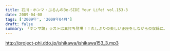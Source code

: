 ```yaml
---
title: 石川・ホンマ・ぶるんのBe-SIDE Your Life! vol.153-3
date: 2009-04-08
tags: ['2009年', '2009年04月']
draft: false
summary: 「ホンマ論」ラストは真打ち登場！！久しぶりの美しい正座をしながらの収録に。これほどまでにしっくりとくる正座をする人間はいないのではないか！？と思われるほどのそれはそれはと素晴らしい正座でした。NAMAE
---
```


http://project-phi.ddo.jp/ishikawa/ishikawa153_3.mp3
